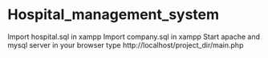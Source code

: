 # Hospital_management_system
Import hospital.sql in xampp
Import company.sql in xampp
Start apache and mysql server
in your browser type http://localhost/project_dir/main.php

